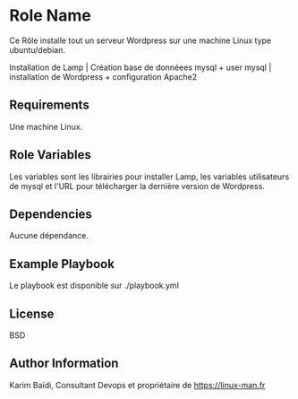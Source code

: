 Role Name
=========

Ce Rôle installe tout un serveur Wordpress sur une machine Linux type ubuntu/debian.

Installation de Lamp | Création base de donnéees mysql + user mysql | installation de Wordpress + configuration Apache2

Requirements
------------

Une machine Linux.

Role Variables
--------------

Les variables sont les librairies pour installer Lamp, les variables utilisateurs de mysql et l'URL pour télécharger la dernière version de Wordpress. 

Dependencies
------------

Aucune dépendance.

Example Playbook
----------------

Le playbook est disponible sur ./playbook.yml

License
-------

BSD

Author Information
------------------

Karim Baïdi, Consultant Devops et propriétaire de https://linux-man.fr
